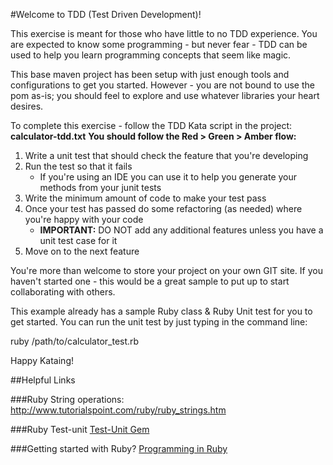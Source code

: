 
#Welcome to TDD (Test Driven Development)!

This exercise is meant for those who have little to no TDD experience.  You are expected to know some programming - but never fear - TDD can be used to help you learn programming concepts that seem like magic.

This base maven project has been setup with just enough tools and configurations to get you started. However - you are not bound to use the pom as-is; you should feel to explore and use whatever libraries your heart desires.

To complete this exercise - follow the TDD Kata script in the project: **calculator-tdd.txt**
**You should follow the Red > Green > Amber flow:**
  1. Write a unit test that should check the feature that you're developing
  2. Run the test so that it fails
      * If you're using an IDE you can use it to help you generate your methods from your junit tests
  3.  Write the minimum amount of code to make your test pass
  4.  Once your test has passed do some refactoring (as needed) where you're happy with your code
      * **IMPORTANT:** DO NOT add any additional features unless you have a unit test case for it
  5.  Move on to the next feature

You're more than welcome to store your project on your own GIT site. If you haven't started one - this would be a great sample to put up to start collaborating with others.

This example already has a sample Ruby class & Ruby Unit test for you to get started. You can run the unit test by just typing in the command line:

ruby /path/to/calculator_test.rb

Happy Kataing!

##Helpful Links

###Ruby String operations:
http://www.tutorialspoint.com/ruby/ruby_strings.htm

###Ruby Test-unit
[Test-Unit Gem](http://pragmaticstudio.com/blog/2005/3/18/ruby-learning-test-1-are-you-there-world)

###Getting started with Ruby?
[Programming in Ruby](http://ruby-doc.com/docs/ProgrammingRuby/)
